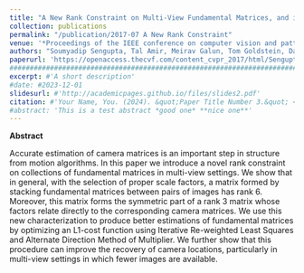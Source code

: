 ```yaml
---
title: "A New Rank Constraint on Multi-View Fundamental Matrices, and its Application to Camera Location Recovery"
collection: publications
permalink: "/publication/2017-07 A New Rank Constraint"
venue: '*Proceedings of the IEEE conference on computer vision and pattern recognition*, pp. 4798-4806. 2017'
authors: "Soumyadip Sengupta, Tal Amir, Meirav Galun, Tom Goldstein, David W. Jacobs, Amit Singer, Ronen Basri"
paperurl: 'https://openaccess.thecvf.com/content_cvpr_2017/html/Sengupta_A_New_Rank_CVPR_2017_paper.html'
###########################################################################################
excerpt: #'A short description'
#date: #2023-12-01
slidesurl: #'http://academicpages.github.io/files/slides2.pdf'
citation: #'Your Name, You. (2024). &quot;Paper Title Number 3.&quot; <i>GitHub Journal of Bugs</i>. 1(3).'
#abstract: 'This is a test abstract *good one* **nice one**'
---
```



**Abstract**

Accurate estimation of camera matrices is an important step in structure from motion algorithms. In this paper we introduce a novel rank constraint on collections of fundamental matrices in multi-view settings. We show that in general, with the selection of proper scale factors, a matrix formed by stacking fundamental matrices between pairs of images has rank 6. Moreover, this matrix forms the symmetric part of a rank 3 matrix whose factors relate directly to the corresponding camera matrices. We use this new characterization to produce better estimations of fundamental matrices by optimizing an L1-cost function using Iterative Re-weighted Least Squares and Alternate Direction Method of Multiplier. We further show that this procedure can improve the recovery of camera locations, particularly in multi-view settings in which fewer images are available.